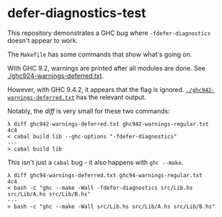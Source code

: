 # defer-diagnostics-test

This repository demonstrates a GHC bug where `-fdefer-diagnostics` doesn't appear to work.

The `Makefile` has some commands that show what's going on. 

With GHC 9.2, warnings are printed after all modules are done.
See [./ghc924-warnings-deferred.txt](./ghc924-warnings-deferred.txt).

However, with GHC 9.4.2, it appears that the flag is ignored.
[`./ghc942-warnings-deferred.txt`](./ghc942-warnings-deferred.txt) has the relevant output.

Notably, the *diff* is very small for these two commands:

```
λ diff ghc942-warnings-deferred.txt ghc942-warnings-regular.txt 
4c4
< cabal build lib --ghc-options "-fdefer-diagnostics"
---
> cabal build lib
```

This isn't just a `cabal` bug - it also happens with `ghc --make`.

```
λ diff ghc94-warnings-deferred.txt ghc94-warnings-regular.txt 
4c4
< bash -c "ghc --make -Wall -fdefer-diagnostics src/Lib.hs src/Lib/A.hs src/Lib/B.hs"
---
> bash -c "ghc --make -Wall src/Lib.hs src/Lib/A.hs src/Lib/B.hs"
```
